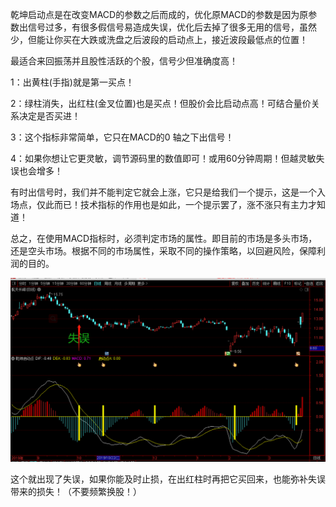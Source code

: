 乾坤启动点是在改变MACD的参数之后而成的，优化原MACD的参数是因为原参数出信号过多，有很多假信号易造成失误，优化后去掉了很多无用的信号，虽然少，但能让你买在大跌或洗盘之后波段的启动点上，接近波段最低点的位置！

最适合来回振荡并且股性活跃的个股，信号少但准确度高！

1：出黄柱(手指)就是第一买点！

2：绿柱消失，出红柱(金叉位置)也是买点！但股价会比启动点高！可结合量价关系决定是否买进！

3：这个指标非常简单，它只在MACD的0 轴之下出信号！ 

4：如果你想让它更灵敏，调节源码里的数值即可！或用60分钟周期！但越灵敏失误也会增多！



有时出信号时，我们并不能判定它就会上涨，它只是给我们一个提示，这是一个入场点，仅此而已！技术指标的作用也是如此，一个提示罢了，涨不涨只有主力才知道！

总之，在使用MACD指标时，必须判定市场的属性。即目前的市场是多头市场，还是空头市场。根据不同的市场属性，采取不同的操作策略，以回避风险，保障利润的目的。

![image-20200325220258334](../picture/image-20200325220258334.png)

这个就出现了失误，如果你能及时止损，在出红柱时再把它买回来，也能弥补失误带来的损失！（不要频繁换股！）